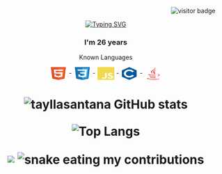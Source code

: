 <div align="right">
  
  ![visitor badge](https://visitor-badge.laobi.icu/badge?page_id=${your.username}.${your.repo.id})
</div>
<div align="center">

  [![Typing SVG](https://readme-typing-svg.demolab.com?font=Edu+SA+Beginner&size=30&pause=1&color=09ed19&center=true&multiline=true&repeat=false&width=600&height=100&lines=Hello%2C+my+name+is+Taylla+Cruz+Santana;systems+development+student)](https://git.io/typing-svg)
  
### I'm 26 years 


  Known Languages
  
  <img align="center" alt="taylla-HTML" height="30" width="40" src="https://raw.githubusercontent.com/devicons/devicon/master/icons/html5/html5-original.svg">
  -
  <img align="center" alt="taylla-CSS" height="30" width="40" src="https://raw.githubusercontent.com/devicons/devicon/master/icons/css3/css3-original.svg">
  -
  <img align="center" alt="taylla-Js" height="30" width="40" src="https://raw.githubusercontent.com/devicons/devicon/master/icons/javascript/javascript-plain.svg">
  -
  <img align="center" alt="taylla-C" height="30" width="40" src="https://raw.githubusercontent.com/devicons/devicon/master/icons/c/c-plain.svg">
  -
  <img align="center" alt="taylla-Java" height="30" width="40" src="https://raw.githubusercontent.com/devicons/devicon/master/icons/java/java-plain.svg">
</div>

##

<h1 align="center">
  
![tayllasantana GitHub stats](https://github-readme-stats.vercel.app/api?username=tayllasantana&show_icons=true&theme=radical)


![Top Langs](https://github-readme-stats.vercel.app/api/top-langs/?username=tayllasantana&theme=radical)

   <img src="https://github-readme-activity-graph.vercel.app/graph?username=tayllasantana&bg_color=1717171&color=E0115F&line=630c92&point=FFD700&area=true&hide_border=true">

  <img align="center" alt="snake eating my contributions" src="https://raw.githubusercontent.com/tayllasantana/tayllasantana/output/github-contribution-grid-snake-dark.svg">
</h1>
